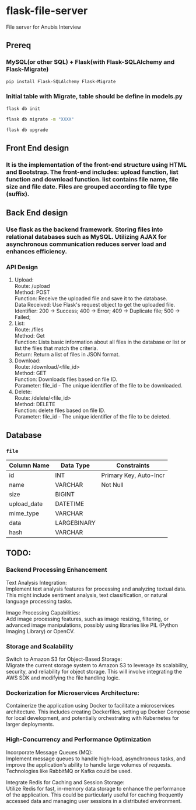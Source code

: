 # flask-file-server

File server for Anubis Interview

## Prereq

### MySQL(or other SQL) + Flask(with Flask-SQLAlchemy and Flask-Migrate)

```bash
pip install Flask-SQLAlchemy Flask-Migrate
```

### Initial table with Migrate, table should be define in models.py

```bash
flask db init

flask db migrate -m "XXXX"

flask db upgrade

```

## Front End design

### It is the implementation of the front-end structure using HTML and Bootstrap. The front-end includes: upload function, list function and download function. list contains file name, file size and file date. Files are grouped according to file type (suffix).

## Back End design

### Use flask as the backend framework. Storing files into relational databases such as MySQL. Utilizing AJAX for asynchronous communication reduces server load and enhances efficiency.

### API Design

1. Upload:  
    Route: /upload  
    Method: POST  
    Function: Receive the uploaded file and save it to the database.  
    Data Received: Use Flask's request object to get the uploaded file.
   <br />
   Identifier: 200 -> Success; 400 -> Error; 409 -> Duplicate file; 500 -> Failed;
2. List:  
    Route: /files  
    Method: Get  
    Function: Lists basic information about all files in the database or list or list the files that match the criteria.  
    Return: Return a list of files in JSON format.
   <br />
3. Download:  
   Route: /download/<file_id>  
   Method: GET  
   Function: Downloads files based on file ID.  
   Parameter: file_id - The unique identifier of the file to be downloaded.
   <br />
4. Delete:  
   Route: /delete/<file_id>  
   Method: DELETE  
   Function: delete files based on file ID.  
   Parameter: file_id - The unique identifier of the file to be deleted.

## Database

### `file`

| Column Name | Data Type   | Constraints            |
| ----------- | ----------- | ---------------------- |
| id          | INT         | Primary Key, Auto-Incr |
| name        | VARCHAR     | Not Null               |
| size        | BIGINT      |                        |
| upload_date | DATETIME    |                        |
| mime_type   | VARCHAR     |                        |
| data        | LARGEBINARY |                        |
| hash        | VARCHAR     |                        |

## TODO:

### Backend Processing Enhancement

Text Analysis Integration:  
Implement text analysis features for processing and analyzing textual data. This might include sentiment analysis, text classification, or natural language processing tasks.

Image Processing Capabilities:  
Add image processing features, such as image resizing, filtering, or advanced image manipulations, possibly using libraries like PIL (Python Imaging Library) or OpenCV.

### Storage and Scalability

Switch to Amazon S3 for Object-Based Storage:  
Migrate the current storage system to Amazon S3 to leverage its scalability, security, and reliability for object storage. This will involve integrating the AWS SDK and modifying the file handling logic.

### Dockerization for Microservices Architecture:

Containerize the application using Docker to facilitate a microservices architecture. This includes creating Dockerfiles, setting up Docker Compose for local development, and potentially orchestrating with Kubernetes for larger deployments.

### High-Concurrency and Performance Optimization

Incorporate Message Queues (MQ):  
Implement message queues to handle high-load, asynchronous tasks, and improve the application's ability to handle large volumes of requests. Technologies like RabbitMQ or Kafka could be used.

Integrate Redis for Caching and Session Storage:  
Utilize Redis for fast, in-memory data storage to enhance the performance of the application. This could be particularly useful for caching frequently accessed data and managing user sessions in a distributed environment.
